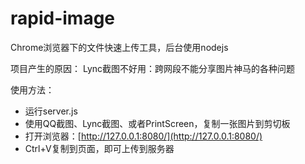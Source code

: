 rapid-image
===========

Chrome浏览器下的文件快速上传工具，后台使用nodejs

项目产生的原因：
Lync截图不好用：跨网段不能分享图片神马的各种问题

使用方法：

- 运行server.js
- 使用QQ截图、Lync截图、或者PrintScreen，复制一张图片到剪切板
- 打开浏览器：[http://127.0.0.1:8080/](http://127.0.0.1:8080/)
- Ctrl+V复制到页面，即可上传到服务器

